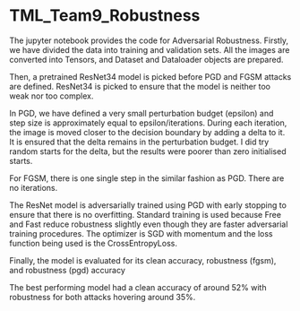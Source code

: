 # TML_Team9_Robustness

The jupyter notebook provides the code for Adversarial Robustness. Firstly, we have divided the data into training and validation sets. All the images are converted into Tensors, and Dataset and Dataloader objects are prepared.

Then, a pretrained ResNet34 model is picked before PGD and FGSM attacks are defined. ResNet34 is picked to ensure that the model is neither too weak nor too complex. 

In PGD, we have defined a very small perturbation budget (epsilon) and step size is approximately equal to epsilon/iterations. During each iteration, the image is moved closer to the decision boundary by adding a delta to it. It is ensured that the delta remains in the perturbation budget. I did try random starts for the delta, but the results were poorer than zero initialised starts.

For FGSM, there is one single step in the similar fashion as PGD. There are no iterations.

The ResNet model is adversarially trained using PGD with early stopping to ensure that there is no overfitting. Standard training is used because Free and Fast reduce robustness slightly even though they are faster adversarial training procedures. The optimizer is SGD with momentum and the loss function being used is the CrossEntropyLoss.

Finally, the model is evaluated for its clean accuracy, robustness (fgsm), and robustness (pgd) accuracy

The best performing model had a clean accuracy of around 52% with robustness for both attacks hovering around 35%. 